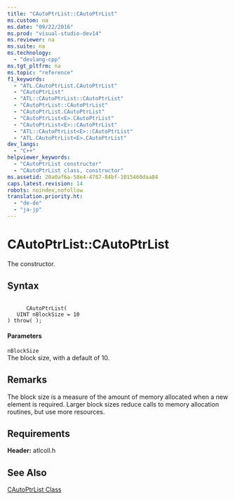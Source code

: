 ```yaml
---
title: "CAutoPtrList::CAutoPtrList"
ms.custom: na
ms.date: "09/22/2016"
ms.prod: "visual-studio-dev14"
ms.reviewer: na
ms.suite: na
ms.technology: 
  - "devlang-cpp"
ms.tgt_pltfrm: na
ms.topic: "reference"
f1_keywords: 
  - "ATL.CAutoPtrList.CAutoPtrList"
  - "CAutoPtrList"
  - "ATL::CAutoPtrList::CAutoPtrList"
  - "CAutoPtrList::CAutoPtrList"
  - "CAutoPtrList.CAutoPtrList"
  - "CAutoPtrList<E>.CAutoPtrList"
  - "CAutoPtrList<E>::CAutoPtrList"
  - "ATL::CAutoPtrList<E>::CAutoPtrList"
  - "ATL.CAutoPtrList<E>.CAutoPtrList"
dev_langs: 
  - "C++"
helpviewer_keywords: 
  - "CAutoPtrList constructor"
  - "CAutoPtrList class, constructor"
ms.assetid: 20a0af6a-58e4-4787-84bf-1015460daa84
caps.latest.revision: 14
robots: noindex,nofollow
translation.priority.ht: 
  - "de-de"
  - "ja-jp"
---
```

# CAutoPtrList::CAutoPtrList
The constructor.  
  
## Syntax  
  
```  
  
      CAutoPtrList(  
   UINT nBlockSize = 10   
) throw( );  
```  
  
#### Parameters  
 `nBlockSize`  
 The block size, with a default of 10.  
  
## Remarks  
 The block size is a measure of the amount of memory allocated when a new element is required. Larger block sizes reduce calls to memory allocation routines, but use more resources.  
  
## Requirements  
 **Header:** atlcoll.h  
  
## See Also  
 [CAutoPtrList Class](../vs140/cautoptrlist-class.md)